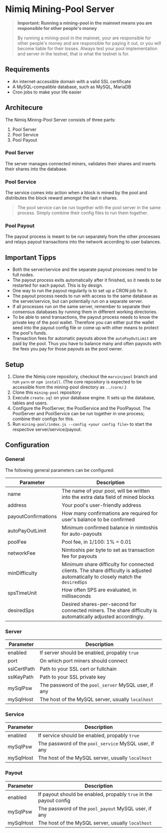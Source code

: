# Nimiq Mining-Pool Server

> **Important: Running a mining-pool in the mainnet means you are responsible for other people's money**
>
> By running a mining-pool in the mainnet, your are responsible for other people's money and are responsible for paying it out, or you will become liable for their losses. Always test your pool implementation and server in the testnet, that is what the testnet is for.

## Requirements
* An internet-accessible domain with a valid SSL certificate
* A MySQL-compatible database, such as MySQL, MariaDB
* Cron jobs to make your life easier

## Architecure
The Nimiq Mining-Pool Server consists of three parts:
1. Pool Server
2. Pool Service
3. Pool Payout

### Pool Server
The server manages connected miners, validates their shares and inserts their shares into the database.

### Pool Service
The service comes into action when a block is mined by the pool and distributes the block reward amongst the last n shares.
> The pool service can be run together with the pool server in the same process. Simply combine their config files to run them together.

### Pool Payout
The payout process is meant to be run separately from the other processes and relays payout transactions into the network according to user balances.

## Important Tipps
* Both the server/service and the separate payout processes need to be full nodes.
* The payout process exits automatically after it finished, so it needs to be restarted for each payout. This is by design.
* One way to run the payout regularily is to set up a CRON job for it.
* The payout process needs to run with access to the same database as the server/service, but can potentially run on a separate server.
* If all processes run on the same server, remember to separate their consensus databases by running them in different working directories.
* To be able to send transactions, the payout process needs to know the private key of the pool wallet. Therefore you can either put the wallet seed into the payout config file or come up with other means to protect the pool's funds.
* Transaction fees for automatic payouts above the `autoPayOutLimit` are paid by the pool. Thus you have to balance many and often payouts with the fees you pay for those payouts as the pool owner.

## Setup
1. Clone the Nimiq core repository, checkout the `marvin/pool` branch and run `yarn` or `npm install`.
   (The core repository is expected to be accessible from the mining-pool directory as `../core/`.)
2. Clone this `mining-pool` repository
3. Execute `create.sql` on your database engine. It sets up the database, tables and users.
4. Configure the PoolServer, the PoolService and the PoolPayout.
   The PoolServer and PoolService can be run together in one process; combine their configs for this.
5. Run `mining-pool/index.js --config <your config file>` to start the respective server/service/payout.

## Configuration

### General
The following general parameters can be configured:

| Parameter | Description |
| --- | --- |
| name | The name of your pool, will be written into the extra data field of mined blocks |
| address | Your pool's user-friendly address |
| payoutConfirmations | How many confirmations are required for user's balance to be confirmed |
| autoPayOutLimit | Minimum confirmed balance in nimtoshis for auto-payouts |
| poolFee | Pool fee, in 1/100: 1% = 0.01 |
| networkFee | Nimtoshis per byte to set as transaction fee for payouts |
| minDifficulty | Minimum share difficulty for connected clients. The share difficulty is adjusted automatically to closely match the `desiredSps` |
| spsTimeUnit | How often SPS are evaluated, in milliseconds |
| desiredSps | Desired shares-per-second for connected miners. The share difficulty is automatically adjusted accordingly. |

### Server
| Parameter | Description |
| --- | --- |
| enabled | If server should be enabled, propably `true` |
| port | On which port miners should connect |
| sslCertPath | Path to your SSL cert or fullchain |
| sslKeyPath | Path to your SSL private key |
| mySqlPsw | The password of the `pool_server` MySQL user, if any |
| mySqlHost | The host of the MySQL server, usually `localhost` |

### Service
| Parameter | Description |
| --- | --- |
| enabled | If service should be enabled, propably `true` |
| mySqlPsw | The password of the `pool_service` MySQL user, if any |
| mySqlHost | The host of the MySQL server, usually `localhost` |

### Payout
| Parameter | Description |
| --- | --- |
| enabled | If payout should be enabled, propably `true` in the payout config |
| mySqlPsw | The password of the `pool_payout` MySQL user, if any |
| mySqlHost | The host of the MySQL server, usually `localhost` |
